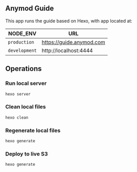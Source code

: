 ## Anymod Guide
This app runs the guide based on Hexo, with app located at:

| NODE_ENV | URL |
|---|---|
| `production`  | https://guide.anymod.com |
| `development`  | http://localhost:4444 |

## Operations

### Run local server
`hexo server`

### Clean local files
`hexo clean`

### Regenerate local files
`hexo generate`

### Deploy to live S3
`hexo generate`
